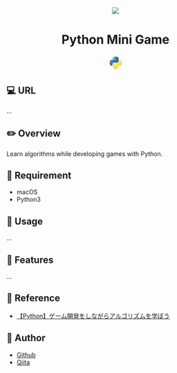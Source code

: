 <div align="center">
  <img src="https://user-images.githubusercontent.com/11171872/203345580-40a14fa9-b1f0-4c29-a042-138ff78f7d9b.jpg" width="500">
</div>

<h1 align="center">Python Mini Game</h1>

<div align="center">
  <a href="https://www.python.org" target="_blank">
    <img src="https://raw.githubusercontent.com/devicons/devicon/master/icons/python/python-original.svg" alt="python" height="35">
  </a>
</div>

## :computer: URL

...

## :pencil2: Overview

Learn algorithms while developing games with Python.

## :hammer: Requirement

- macOS
- Python3

## :pushpin: Usage

...

## :railway_car: Features

...

## :green_book: Reference

- [【Python】ゲーム開発をしながらアルゴリズムを学ぼう](https://www.udemy.com/course/python-game/)

## :hatching_chick: Author

- [Github](https://github.com/shumatsumoto)
- [Qiita](https://qiita.com/ShuMatsumoto)

